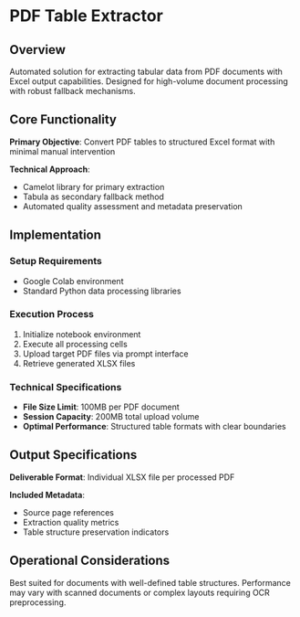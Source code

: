 # PDF Table Extractor

## Overview

Automated solution for extracting tabular data from PDF documents with Excel output capabilities. Designed for high-volume document processing with robust fallback mechanisms.

## Core Functionality

**Primary Objective**: Convert PDF tables to structured Excel format with minimal manual intervention

**Technical Approach**: 
- Camelot library for primary extraction
- Tabula as secondary fallback method
- Automated quality assessment and metadata preservation

## Implementation

### Setup Requirements
- Google Colab environment
- Standard Python data processing libraries

### Execution Process
1. Initialize notebook environment
2. Execute all processing cells
3. Upload target PDF files via prompt interface
4. Retrieve generated XLSX files

### Technical Specifications
- **File Size Limit**: 100MB per PDF document
- **Session Capacity**: 200MB total upload volume
- **Optimal Performance**: Structured table formats with clear boundaries

## Output Specifications

**Deliverable Format**: Individual XLSX file per processed PDF

**Included Metadata**:
- Source page references
- Extraction quality metrics
- Table structure preservation indicators

## Operational Considerations

Best suited for documents with well-defined table structures. Performance may vary with scanned documents or complex layouts requiring OCR preprocessing.
